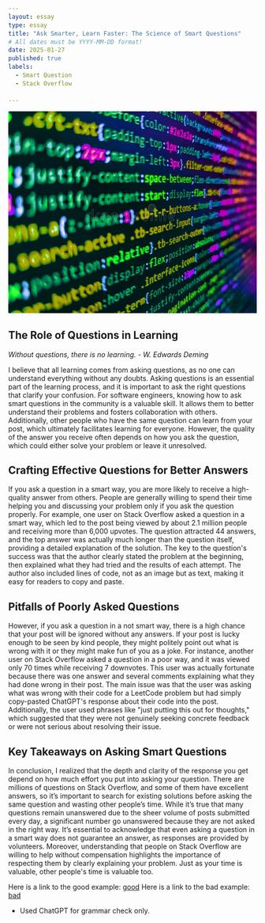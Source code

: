 ```yaml
---
layout: essay
type: essay
title: "Ask Smarter, Learn Faster: The Science of Smart Questions"
# All dates must be YYYY-MM-DD format!
date: 2025-01-27
published: true
labels:
  - Smart Question
  - Stack Overflow

---
```


<img class="img-fluid" src="../img/Learning-TypeScript-Is-No-Walk-in-the-Park/typescript.webp">

## The Role of Questions in Learning

*Without questions, there is no learning. - W. Edwards Deming*

I believe that all learning comes from asking questions, as no one can understand everything without any doubts. Asking questions is an essential part of the learning process, and it is important to ask the right questions that clarify your confusion. For software engineers, knowing how to ask smart questions in the community is a valuable skill. It allows them to better understand their problems and fosters collaboration with others. Additionally, other people who have the same question can learn from your post, which ultimately facilitates learning for everyone. However, the quality of the answer you receive often depends on how you ask the question, which could either solve your problem or leave it unresolved.

## Crafting Effective Questions for Better Answers

If you ask a question in a smart way, you are more likely to receive a high-quality answer from others. People are generally willing to spend their time helping you and discussing your problem only if you ask the question properly. For example, one user on Stack Overflow asked a question in a smart way, which led to the post being viewed by about 2.1 million people and receiving more than 6,000 upvotes. The question attracted 44 answers, and the top answer was actually much longer than the question itself, providing a detailed explanation of the solution. The key to the question's success was that the author clearly stated the problem at the beginning, then explained what they had tried and the results of each attempt. The author also included lines of code, not as an image but as text, making it easy for readers to copy and paste.

## Pitfalls of Poorly Asked Questions

However, if you ask a question in a not smart way, there is a high chance that your post will be ignored without any answers. If your post is lucky enough to be seen by kind people, they might politely point out what is wrong with it or they might make fun of you as a joke. For instance, another user on Stack Overflow asked a question in a poor way, and it was viewed only 70 times while receiving 7 downvotes. This user was actually fortunate because there was one answer and several comments explaining what they had done wrong in their post. The main issue was that the user was asking what was wrong with their code for a LeetCode problem but had simply copy-pasted ChatGPT's response about their code into the post. Additionally, the user used phrases like "just putting this out for thoughts," which suggested that they were not genuinely seeking concrete feedback or were not serious about resolving their issue.

## Key Takeaways on Asking Smart Questions

In conclusion, I realized that the depth and clarity of the response you get depend on how much effort you put into asking your question. There are millions of questions on Stack Overflow, and some of them have excellent answers, so it’s important to search for existing solutions before asking the same question and wasting other people’s time. While it’s true that many questions remain unanswered due to the sheer volume of posts submitted every day, a significant number go unanswered because they are not asked in the right way. It’s essential to acknowledge that even asking a question in a smart way does not guarantee an answer, as responses are provided by volunteers. Moreover, understanding that people on Stack Overflow are willing to help without compensation highlights the importance of respecting them by clearly explaining your problem. Just as your time is valuable, other people's time is valuable too.

Here is a link to the good example: [good](https://stackoverflow.com/questions/14220321/how-do-i-return-the-response-from-an-asynchronous-call)
Here is a link to the bad example: [bad](https://stackoverflow.com/questions/79388715/meeting-rooms-iii-leetcode)

- Used ChatGPT for grammar check only.
